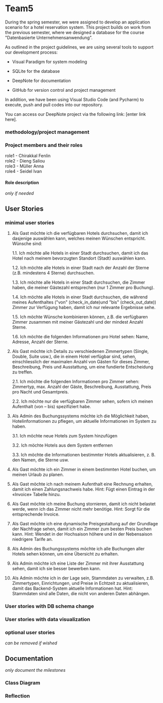 # Team5
During the spring semester, we were assigned to develop an application scenario for a hotel reservation system. This project builds on work from the previous semester, where we designed a database for the course "Datenbasierte Unternehmensanwendung".

As outlined in the project guidelines, we are using several tools to support our development process:
- Visual Paradigm for system modeling

- SQLite for the database

- DeepNote for documentation

- GitHub for version control and project management

In addition, we have been using Visual Studio Code (and Pycharm) to execute, push and pull codes into our repository.

You can access our DeepNote project via the following link: [enter link here].

### methodology/project management

### Project members and their roles
role1 - Chirakkal Fenlin
<br>role2 - Dieng Saliou
<br>role3 - Müller Anna
<br>role4 - Seidel Ivan

#### Role description
*only if needed*

## User Stories
### minimal user stories
1. Als Gast möchte ich die verfügbaren Hotels durchsuchen, damit ich dasjenige auswählen kann, welches meinen Wünschen entspricht. Wünsche sind:

      1.1. Ich möchte alle Hotels in einer Stadt durchsuchen, damit ich das Hotel nach meinem bevorzugten Standort (Stadt) auswählen kann.

      1.2. Ich möchte alle Hotels in einer Stadt nach der Anzahl der Sterne (z.B. mindestens 4 Sterne) durchsuchen.

      1.3. Ich möchte alle Hotels in einer Stadt durchsuchen, die Zimmer haben, die meiner Gästezahl entsprechen (nur 1 Zimmer pro Buchung).

      1.4. Ich möchte alle Hotels in einer Stadt durchsuchen, die während meines Aufenthaltes ("von" (check_in_date)und "bis" (check_out_date)) Zimmer zur Verfügung haben, damit ich nur relevante Ergebnisse sehe.

      1.5. Ich möchte Wünsche kombinieren können, z.B. die verfügbaren Zimmer zusammen mit meiner Gästezahl und der mindest Anzahl Sterne.

      1.6. Ich möchte die folgenden Informationen pro Hotel sehen: Name, Adresse, Anzahl der Sterne.
   
2. Als Gast möchte ich Details zu verschiedenen Zimmertypen (Single, Double, Suite usw.), die in einem Hotel verfügbar sind, sehen, einschliesslich der maximalen Anzahl von Gästen für dieses Zimmer, Beschreibung, Preis und Ausstattung, um eine fundierte Entscheidung zu treffen.

      2.1. Ich möchte die folgenden Informationen pro Zimmer sehen: Zimmertyp, max. Anzahl der Gäste, Beschreibung, Ausstattung, Preis pro Nacht und Gesamtpreis.

      2.2. Ich möchte nur die verfügbaren Zimmer sehen, sofern ich meinen Aufenthalt (von – bis) spezifiziert habe.

3. Als Admin des Buchungssystems möchte ich die Möglichkeit haben, Hotelinformationen zu pflegen, um aktuelle Informationen im System zu haben.

      3.1. Ich möchte neue Hotels zum System hinzufügen

      3.2. Ich möchte Hotels aus dem System entfernen

      3.3. Ich möchte die Informationen bestimmter Hotels aktualisieren, z. B. den Namen, die Sterne usw.

4. Als Gast möchte ich ein Zimmer in einem bestimmten Hotel buchen, um meinen Urlaub zu planen.

5. Als Gast möchte ich nach meinem Aufenthalt eine Rechnung erhalten, damit ich einen Zahlungsnachweis habe. Hint: Fügt einen Eintrag in der «Invoice» Tabelle hinzu.

6. Als Gast möchte ich meine Buchung stornieren, damit ich nicht belastet werde, wenn ich das Zimmer nicht mehr benötige. Hint: Sorgt für die entsprechende Invoice. 

7. Als Gast möchte ich eine dynamische Preisgestaltung auf der Grundlage der Nachfrage sehen, damit ich ein Zimmer zum besten Preis buchen kann. Hint: Wendet in der Hochsaison höhere und in der Nebensaison niedrigere Tarife an. 

8. Als Admin des Buchungssystems möchte ich alle Buchungen aller Hotels sehen können, um eine Übersicht zu erhalten.

9. Als Admin möchte ich eine Liste der Zimmer mit ihrer Ausstattung sehen, damit ich sie besser bewerben kann.

10. Als Admin möchte ich in der Lage sein, Stammdaten zu verwalten, z.B. Zimmertypen, Einrichtungen, und Preise in Echtzeit zu aktualisieren, damit das Backend-System aktuelle Informationen hat. Hint: Stammdaten sind alle Daten, die nicht von anderen Daten
abhängen.

### User stories with DB schema change


### User stories with data visualization


### optional user stories
*can be removed if wished*

## Documentation
*only document the milestones*

### Class Diagram

### Reflection


